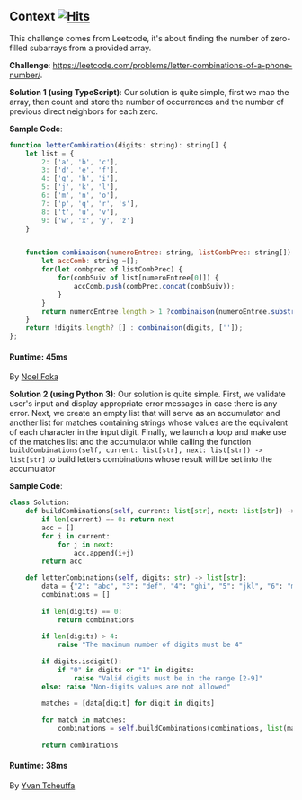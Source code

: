## Context&nbsp;[![Hits](https://hits.seeyoufarm.com/api/count/incr/badge.svg?url=https%3A%2F%2Fgithub.com%2Fnumerica-ideas%2Fcommunity%2Ftree%2Fmaster%2Falgorithms%2Fletter-combinations-phone-number&count_bg=%2379C83D&title_bg=%23555555&icon=&icon_color=%23E7E7E7&title=hits&edge_flat=false)](https://numericaideas.com/)
This challenge comes from Leetcode, it's about finding the number of zero-filled subarrays from a provided array.

**Challenge**: https://leetcode.com/problems/letter-combinations-of-a-phone-number/.

**Solution 1 (using TypeScript)**: 
Our solution is quite simple, first we map the array, then count and store the number of occurrences and the number of previous direct neighbors for each zero.

**Sample Code**:
```javascript
function letterCombination(digits: string): string[] {
    let list = {
        2: ['a', 'b', 'c'],
        3: ['d', 'e', 'f'],
        4: ['g', 'h', 'i'],
        5: ['j', 'k', 'l'],
        6: ['m', 'n', 'o'],
        7: ['p', 'q', 'r', 's'],
        8: ['t', 'u', 'v'],
        9: ['w', 'x', 'y', 'z']
    }


    function combinaison(numeroEntree: string, listCombPrec: string[]) {
        let accComb: string =[];
        for(let combprec of listCombPrec) {
            for(combSuiv of list[numeroEntree[0]]) {
                accComb.push(combPrec.concat(combSuiv));
            }
        }
        return numeroEntree.length > 1 ?combinaison(numeroEntree.substring(1), accComb) : accComb;
    }
    return !digits.length? [] : combinaison(digits, ['']);
};
```
#### Runtime: 45ms
By [Noel Foka](https://github.com/noelfoka)

**Solution 2 (using Python 3)**: 
Our solution is quite simple. First, we validate user's input and display appropriate error messages in case there is any error.
Next, we create an empty list that will serve as an accumulator and another list for matches containing strings whose values are the equivalent
of each character in the input digit.
Finally, we launch a loop and make use of the matches list and the accumulator while calling the function 
```buildCombinations(self, current: list[str], next: list[str]) -> list[str]```
to build letters combinations whose result will be set into the accumulator

**Sample Code**:
```python
class Solution:
    def buildCombinations(self, current: list[str], next: list[str]) -> list[str]:
        if len(current) == 0: return next
        acc = []
        for i in current:
            for j in next:
                acc.append(i+j)
        return acc
    
    def letterCombinations(self, digits: str) -> list[str]:
        data = {"2": "abc", "3": "def", "4": "ghi", "5": "jkl", "6": "mno", "7": "pqrs", "8": "tuv", "9": "wxyz"}
        combinations = []
        
        if len(digits) == 0:
            return combinations
        
        if len(digits) > 4:
            raise "The maximum number of digits must be 4"
        
        if digits.isdigit():
            if "0" in digits or "1" in digits:
                raise "Valid digits must be in the range [2-9]"
        else: raise "Non-digits values are not allowed"
            
        matches = [data[digit] for digit in digits]
        
        for match in matches:
            combinations = self.buildCombinations(combinations, list(match))
        
        return combinations
```
#### Runtime: 38ms
By [Yvan Tcheuffa](https://github.com/yvantcheuffa)
